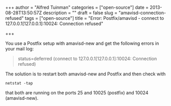 +++
author = "Alfred Tuinman"
categories = ["open-source"]
date = 2013-08-28T13:50:57Z
description = ""
draft = false
slug = "amavisd-connection-refused"
tags = ["open-source"]
title = "Error: Postfix/amavisd - connect to 127.0.0.1[127.0.0.1]:10024: Connection refused"

+++


You use a Postfix setup with amavisd-new and get the following errors in your mail log:

>status=deferred (connect to 127.0.0.1[127.0.0.1]:10024: Connection refused)

The solution is to restart both amavisd-new and Postfix and then check with

    netstat -tap

that both are running on the ports 25 and 10025 (postfix) and 10024 (amavisd-new).

